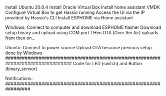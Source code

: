 Install Ubuntu 20.0.4
Install Oracle Virtual Box
Install home assistant VMDK
Configure Virtual Box to get Hassio running
Access the UI via the IP provided by Hassio's CLI
Install ESPHOME via Home assistant

Windows:
Connect to computer and download ESPHOME flasher
Download setup binary and upload using COM port
THen OTA (Over the Air) uploads from then on...

Ubuntu:
Connect to power source
Upload OTA because previous setup done by Windows
################################################################################
Code for LED (switch) and Button (binary_sensor)
 
Notifications: #################################################################



